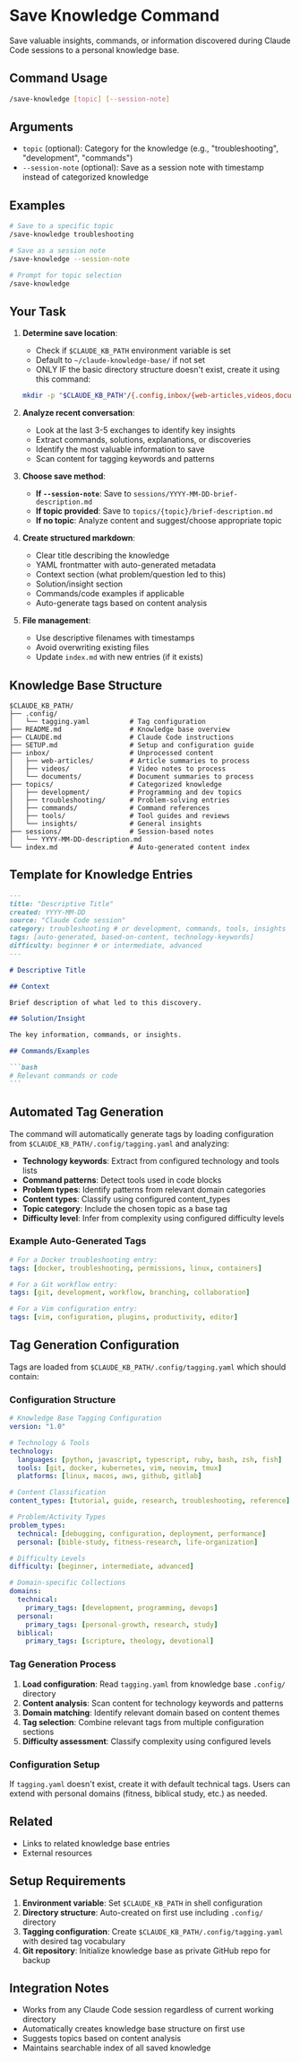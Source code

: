 # Save Knowledge Command

Save valuable insights, commands, or information discovered during Claude Code
sessions to a personal knowledge base.

## Command Usage

```bash
/save-knowledge [topic] [--session-note]
```

## Arguments

- `topic` (optional): Category for the knowledge (e.g., "troubleshooting",
  "development", "commands")
- `--session-note` (optional): Save as a session note with timestamp instead
  of categorized knowledge

## Examples

```bash
# Save to a specific topic
/save-knowledge troubleshooting

# Save as a session note
/save-knowledge --session-note

# Prompt for topic selection
/save-knowledge
```

## Your Task

1. **Determine save location**:
   - Check if `$CLAUDE_KB_PATH` environment variable is set
   - Default to `~/claude-knowledge-base/` if not set
   - ONLY IF the basic directory structure doesn't exist, create it using this command:

   ```bash
   mkdir -p "$CLAUDE_KB_PATH"/{.config,inbox/{web-articles,videos,documents},topics/{development,troubleshooting,commands,tools,insights},sessions}
   ```

2. **Analyze recent conversation**:
   - Look at the last 3-5 exchanges to identify key insights
   - Extract commands, solutions, explanations, or discoveries
   - Identify the most valuable information to save
   - Scan content for tagging keywords and patterns

3. **Choose save method**:
   - **If `--session-note`**: Save to `sessions/YYYY-MM-DD-brief-description.md`
   - **If topic provided**: Save to `topics/{topic}/brief-description.md`
   - **If no topic**: Analyze content and suggest/choose appropriate topic

4. **Create structured markdown**:
   - Clear title describing the knowledge
   - YAML frontmatter with auto-generated metadata
   - Context section (what problem/question led to this)
   - Solution/insight section
   - Commands/code examples if applicable
   - Auto-generate tags based on content analysis

5. **File management**:
   - Use descriptive filenames with timestamps
   - Avoid overwriting existing files
   - Update `index.md` with new entries (if it exists)

## Knowledge Base Structure

```text
$CLAUDE_KB_PATH/
├── .config/
│   └── tagging.yaml          # Tag configuration
├── README.md                 # Knowledge base overview
├── CLAUDE.md                 # Claude Code instructions
├── SETUP.md                  # Setup and configuration guide
├── inbox/                    # Unprocessed content
│   ├── web-articles/         # Article summaries to process
│   ├── videos/               # Video notes to process
│   └── documents/            # Document summaries to process
├── topics/                   # Categorized knowledge
│   ├── development/          # Programming and dev topics
│   ├── troubleshooting/      # Problem-solving entries
│   ├── commands/             # Command references
│   ├── tools/                # Tool guides and reviews
│   └── insights/             # General insights
├── sessions/                 # Session-based notes
│   └── YYYY-MM-DD-description.md
└── index.md                  # Auto-generated content index
```

## Template for Knowledge Entries

````markdown
---
title: "Descriptive Title"
created: YYYY-MM-DD
source: "Claude Code session"
category: troubleshooting # or development, commands, tools, insights
tags: [auto-generated, based-on-content, technology-keywords]
difficulty: beginner # or intermediate, advanced
---

# Descriptive Title

## Context

Brief description of what led to this discovery.

## Solution/Insight

The key information, commands, or insights.

## Commands/Examples

```bash
# Relevant commands or code
```
````

## Automated Tag Generation

The command will automatically generate tags by loading configuration from `$CLAUDE_KB_PATH/.config/tagging.yaml` and analyzing:

- **Technology keywords**: Extract from configured technology and tools lists
- **Command patterns**: Detect tools used in code blocks
- **Problem types**: Identify patterns from relevant domain categories
- **Content types**: Classify using configured content_types
- **Topic category**: Include the chosen topic as a base tag
- **Difficulty level**: Infer from complexity using configured difficulty levels

### Example Auto-Generated Tags

```yaml
# For a Docker troubleshooting entry:
tags: [docker, troubleshooting, permissions, linux, containers]

# For a Git workflow entry:
tags: [git, development, workflow, branching, collaboration]

# For a Vim configuration entry:
tags: [vim, configuration, plugins, productivity, editor]
```

## Tag Generation Configuration

Tags are loaded from `$CLAUDE_KB_PATH/.config/tagging.yaml` which should contain:

### Configuration Structure

```yaml
# Knowledge Base Tagging Configuration
version: "1.0"

# Technology & Tools
technology:
  languages: [python, javascript, typescript, ruby, bash, zsh, fish]
  tools: [git, docker, kubernetes, vim, neovim, tmux]
  platforms: [linux, macos, aws, github, gitlab]

# Content Classification
content_types: [tutorial, guide, research, troubleshooting, reference]

# Problem/Activity Types
problem_types:
  technical: [debugging, configuration, deployment, performance]
  personal: [bible-study, fitness-research, life-organization]

# Difficulty Levels
difficulty: [beginner, intermediate, advanced]

# Domain-specific Collections
domains:
  technical:
    primary_tags: [development, programming, devops]
  personal:
    primary_tags: [personal-growth, research, study]
  biblical:
    primary_tags: [scripture, theology, devotional]
```

### Tag Generation Process

1. **Load configuration**: Read `tagging.yaml` from knowledge base `.config/` directory
2. **Content analysis**: Scan content for technology keywords and patterns
3. **Domain matching**: Identify relevant domain based on content themes
4. **Tag selection**: Combine relevant tags from multiple configuration sections
5. **Difficulty assessment**: Classify complexity using configured levels

### Configuration Setup

If `tagging.yaml` doesn't exist, create it with default technical tags. Users can extend with personal domains (fitness, biblical study, etc.) as needed.

## Related

- Links to related knowledge base entries
- External resources

## Setup Requirements

1. **Environment variable**: Set `$CLAUDE_KB_PATH` in shell configuration
2. **Directory structure**: Auto-created on first use including `.config/` directory
3. **Tagging configuration**: Create `$CLAUDE_KB_PATH/.config/tagging.yaml` with desired tag vocabulary
4. **Git repository**: Initialize knowledge base as private GitHub repo for backup

## Integration Notes

- Works from any Claude Code session regardless of current working directory
- Automatically creates knowledge base structure on first use
- Suggests topics based on content analysis
- Maintains searchable index of all saved knowledge
